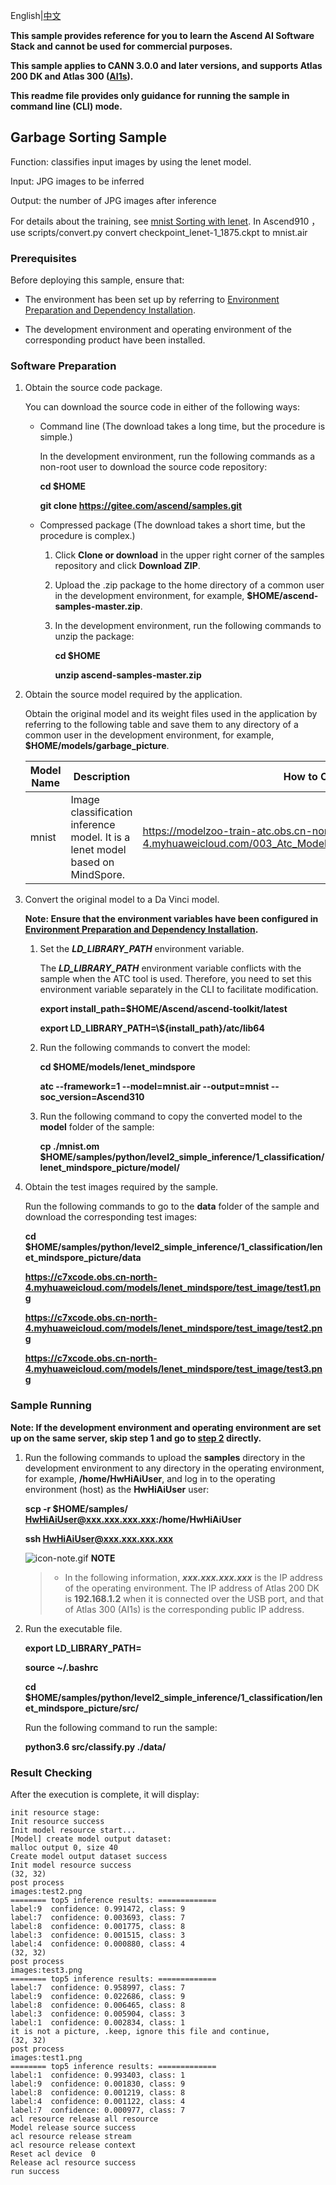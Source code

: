 English|[中文](README_CN.md)

**This sample provides reference for you to learn the Ascend AI Software Stack and cannot be used for commercial purposes.**

**This sample applies to CANN 3.0.0 and later versions, and supports Atlas 200 DK and Atlas 300 ([AI1s](https://support.huaweicloud.com/productdesc-ecs/ecs_01_0047.html#ecs_01_0047__section78423209366)).**

**This readme file provides only guidance for running the sample in command line (CLI) mode.**

## Garbage Sorting Sample

Function: classifies input images by using the lenet model.

Input: JPG images to be inferred

Output: the number of JPG images after inference

For details about the training, see [mnist Sorting with lenet](https://gitee.com/ascend/modelzoo/tree/master/built-in/MindSpore/Official/cv/image_classification/LeNet_for_MindSpore).
In Ascend910 ， use scripts/convert.py convert checkpoint_lenet-1_1875.ckpt to mnist.air


### Prerequisites

Before deploying this sample, ensure that:

- The environment has been set up by referring to [Environment Preparation and Dependency Installation](https://gitee.com/ascend/samples/tree/master/python/environment).

- The development environment and operating environment of the corresponding product have been installed.

### Software Preparation

1. Obtain the source code package.

   You can download the source code in either of the following ways:

    - Command line (The download takes a long time, but the procedure is simple.)

        In the development environment, run the following commands as a non-root user to download the source code repository:

       **cd $HOME**

       **git clone https://gitee.com/ascend/samples.git**

    - Compressed package (The download takes a short time, but the procedure is complex.)

        1. Click **Clone or download** in the upper right corner of the samples repository and click **Download ZIP**.

        2. Upload the .zip package to the home directory of a common user in the development environment, for example, **$HOME/ascend-samples-master.zip**.

        3. In the development environment, run the following commands to unzip the package:

            **cd $HOME**

            **unzip ascend-samples-master.zip**

2. Obtain the source model required by the application.

    Obtain the original model and its weight files used in the application by referring to the following table and save them to any directory of a common user in the development environment, for example, **$HOME/models/garbage_picture**.

    | **Model Name** | **Description**                          | **How to Obtain**                        |
    | -------------- | ---------------------------------------- | ---------------------------------------- |
    | mnist    | Image classification inference model. It is a lenet model based on MindSpore. | https://modelzoo-train-atc.obs.cn-north-4.myhuaweicloud.com/003_Atc_Models/AE/ATC%20Model/lenet/mnist.air |



3. Convert the original model to a Da Vinci model.

    **Note: Ensure that the environment variables have been configured in [Environment Preparation and Dependency Installation](https://gitee.com/ascend/samples/tree/dev/python/environment).**

    1. Set the ***LD_LIBRARY_PATH*** environment variable.

        The ***LD_LIBRARY_PATH*** environment variable conflicts with the sample when the ATC tool is used. Therefore, you need to set this environment variable separately in the CLI to facilitate modification.

        **export install_path=$HOME/Ascend/ascend-toolkit/latest**

        **export LD_LIBRARY_PATH=\\${install_path}/atc/lib64**  

    2. Run the following commands to  convert the model:

        **cd $HOME/models/lenet_mindspore**

        **atc --framework=1 --model=mnist.air  --output=mnist --soc_version=Ascend310**

    3. Run the following command to copy the converted model to the **model** folder of the sample:

        **cp ./mnist.om $HOME/samples/python/level2_simple_inference/1_classification/lenet_mindspore_picture/model/**

4. Obtain the test images required by the sample.

    Run the following commands to go to the **data** folder of the sample and download the corresponding test images:

    **cd $HOME/samples/python/level2_simple_inference/1_classification/lenet_mindspore_picture/data**

    **https://c7xcode.obs.cn-north-4.myhuaweicloud.com/models/lenet_mindspore/test_image/test1.png**

    **https://c7xcode.obs.cn-north-4.myhuaweicloud.com/models/lenet_mindspore/test_image/test2.png** 
    
    **https://c7xcode.obs.cn-north-4.myhuaweicloud.com/models/lenet_mindspore/test_image/test3.png**      



### Sample Running

**Note: If the development environment and operating environment are set up on the same server, skip step 1 and go to [step 2](#step_2) directly.**   

1. Run the following commands to upload the **samples** directory in the development environment to any directory in the operating environment, for example, **/home/HwHiAiUser**, and log in to the operating environment (host) as the **HwHiAiUser** user:

    **scp -r $HOME/samples/  HwHiAiUser@xxx.xxx.xxx.xxx:/home/HwHiAiUser**

    **ssh HwHiAiUser@xxx.xxx.xxx.xxx**    

    ![](https://images.gitee.com/uploads/images/2020/1106/160652_6146f6a4_5395865.gif "icon-note.gif") **NOTE**  

    > - In the following information, ***xxx.xxx.xxx.xxx*** is the IP address of the operating environment. The IP address of Atlas 200 DK is **192.168.1.2** when it is connected over the USB port, and that of Atlas 300 (AI1s) is the corresponding public IP address.

2. Run the executable file.

      **export LD_LIBRARY_PATH=**

      **source ~/.bashrc**

      **cd $HOME/samples/python/level2_simple_inference/1_classification/lenet_mindspore_picture/src/**     

    Run the following command to run the sample:

    **python3.6 src/classify.py ./data/**
### Result Checking

After the execution is complete, it will display:

```
init resource stage:
Init resource success
Init model resource start...
[Model] create model output dataset:
malloc output 0, size 40
Create model output dataset success
Init model resource success
(32, 32)
post process
images:test2.png
======== top5 inference results: =============
label:9  confidence: 0.991472, class: 9
label:7  confidence: 0.003693, class: 7
label:8  confidence: 0.001775, class: 8
label:3  confidence: 0.001515, class: 3
label:4  confidence: 0.000880, class: 4
(32, 32)
post process
images:test3.png
======== top5 inference results: =============
label:7  confidence: 0.958997, class: 7
label:9  confidence: 0.022686, class: 9
label:8  confidence: 0.006465, class: 8
label:3  confidence: 0.005904, class: 3
label:1  confidence: 0.002834, class: 1
it is not a picture, .keep, ignore this file and continue,
(32, 32)
post process
images:test1.png
======== top5 inference results: =============
label:1  confidence: 0.993403, class: 1
label:9  confidence: 0.001830, class: 9
label:8  confidence: 0.001219, class: 8
label:4  confidence: 0.001122, class: 4
label:7  confidence: 0.000977, class: 7
acl resource release all resource
Model release source success
acl resource release stream
acl resource release context
Reset acl device  0
Release acl resource success
run success
```

